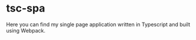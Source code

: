# tsc-spa
Here you can find my single page application written in Typescript and built using Webpack.
